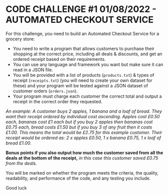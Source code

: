 # CODE CHALLENGE #1 01/08/2022 - AUTOMATED CHECKOUT SERVICE

For this challenge, you need to build an Automated Checkout Service for a grocery store:

- You need to write a program that allows customers to purchase their shopping at the correct price, including all deals & discounts, and get an ordered receipt based on their requirements.
- You can use any language and framework you want but make sure it can read in a JSON file.
- You will be provided with a list of products (`products.txt`) & types of receipt (`receipts.txt`) (you will need to create your own dataset for these) and your program will be tested against a JSON dataset of customer orders (`orders.json`).
- Your program must charge each customer the correct total and output a receipt in the correct order they requested.

_An example: A customer buys 2 apples, 1 banana and a loaf of bread. They want their receipt ordered by individual cost ascending. Apples cost £0.50 each, bananas cost £1 each but if you buy 2 apples then bananas cost £0.75 each, bread costs £1.50 but if you buy 3 of any fruit then it costs £1.00. This means the total would be £2.75 for this example customer. Their receipt would be ordered as: 2 x apples £0.50, 1 x banana £0.75, 1 x loaf of bread £1.00._

**Bonus points if you also output how much the customer saved from all the deals at the bottom of the receipt,** _in this case this customer saved £0.75 from the deals._

You will be marked on whether the program meets the criteria, the quality, readability, and performance of the code, and any testing you include.

Good luck
